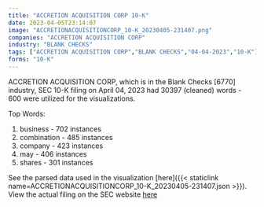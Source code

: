 ```yaml
---
title: "ACCRETION ACQUISITION CORP 10-K"
date: 2023-04-05T23:14:07
image: "ACCRETIONACQUISITIONCORP_10-K_20230405-231407.png"
companies: "ACCRETION ACQUISITION CORP"
industry: "BLANK CHECKS"
tags: ["ACCRETION ACQUISITION CORP","BLANK CHECKS","04-04-2023","10-K"]
forms: "10-K"
---
```

ACCRETION ACQUISITION CORP, which is in the Blank Checks [6770] industry, SEC 10-K filing on April 04, 2023 had 30397 (cleaned) words - 600 were utilized for the visualizations.

Top Words:
1. business - 702 instances
2. combination - 485 instances
3. company - 423 instances
4. may - 406 instances
5. shares - 301 instances


See the parsed data used in the visualization [here]({{< staticlink name=ACCRETIONACQUISITIONCORP_10-K_20230405-231407.json >}}).  
View the actual filing on the SEC website [here](https://www.sec.gov/Archives/edgar/data/1855555/0001104659-23-041096.txt)